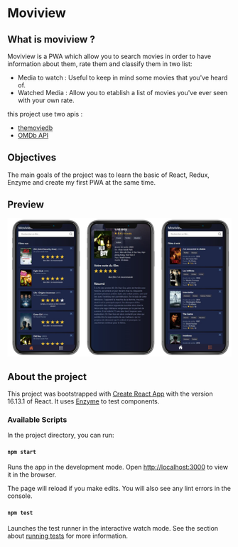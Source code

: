 # Moviview

## What is moviview ?

Moviview is a PWA which allow you to search movies in order to have information about them, rate them and classify them in two list:

- Media to watch : Useful to keep in mind some movies that you've heard of.
- Watched Media : Allow you to etablish a list of movies you've ever seen with your own rate.

this project use two apis :

- [themoviedb](https://www.themoviedb.org/documentation/api)
- [OMDb API](http://www.omdbapi.com/)

## Objectives

The main goals of the project was to learn the basic of React, Redux, Enzyme and create my first PWA at the same time.

## Preview

![Mockup](src/shared/images/mockup.png)

## About the project

This project was bootstrapped with [Create React App](https://github.com/facebook/create-react-app) with the version 16.13.1 of React.
It uses [Enzyme](https://github.com/enzymejs/enzyme) to test components.

### Available Scripts

In the project directory, you can run:

#### `npm start`

Runs the app in the development mode.
Open [http://localhost:3000](http://localhost:3000) to view it in the browser.

The page will reload if you make edits.
You will also see any lint errors in the console.

#### `npm test`

Launches the test runner in the interactive watch mode.
See the section about [running tests](https://facebook.github.io/create-react-app/docs/running-tests) for more information.
